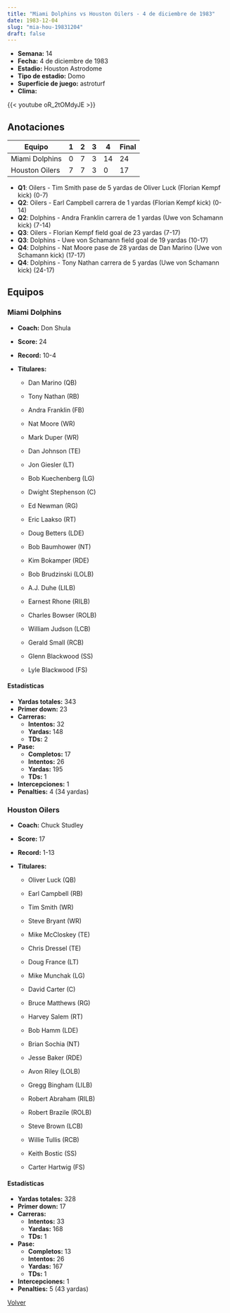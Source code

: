 ```yaml
---
title: "Miami Dolphins vs Houston Oilers - 4 de diciembre de 1983"
date: 1983-12-04
slug: "mia-hou-19831204"
draft: false
---
```


- **Semana:** 14
- **Fecha:** 4 de diciembre de 1983
- **Estadio:** Houston Astrodome
- **Tipo de estadio:** Domo
- **Superficie de juego:** astroturf
- **Clima:** 


{{< youtube oR_2tOMdyJE >}}


## Anotaciones
| Equipo | 1 | 2 | 3 | 4 | Final |
|--------|---|---|---|---|-------|
| Miami Dolphins  | 0 | 7 | 3 | 14  | 24 |
| Houston Oilers  | 7 | 7 | 3 | 0  | 17 |
- **Q1**: Oilers - Tim Smith pase de 5 yardas de Oliver Luck (Florian Kempf kick) (0-7)
- **Q2**: Oilers - Earl Campbell carrera de 1 yardas (Florian Kempf kick) (0-14)
- **Q2**: Dolphins - Andra Franklin carrera de 1 yardas (Uwe von Schamann kick) (7-14)
- **Q3**: Oilers - Florian Kempf field goal de 23 yardas (7-17)
- **Q3**: Dolphins - Uwe von Schamann field goal de 19 yardas (10-17)
- **Q4**: Dolphins - Nat Moore pase de 28 yardas de Dan Marino (Uwe von Schamann kick) (17-17)
- **Q4**: Dolphins - Tony Nathan carrera de 5 yardas (Uwe von Schamann kick) (24-17)


## Equipos


### Miami Dolphins
* **Coach:** Don Shula
* **Score:** 24
* **Record:** 10-4
* **Titulares:** 

  * Dan Marino (QB) 

  * Tony Nathan (RB) 

  * Andra Franklin (FB) 

  * Nat Moore (WR) 

  * Mark Duper (WR) 

  * Dan Johnson (TE) 

  * Jon Giesler (LT) 

  * Bob Kuechenberg (LG) 

  * Dwight Stephenson (C) 

  * Ed Newman (RG) 

  * Eric Laakso (RT) 

  * Doug Betters (LDE) 

  * Bob Baumhower (NT) 

  * Kim Bokamper (RDE) 

  * Bob Brudzinski (LOLB) 

  * A.J. Duhe (LILB) 

  * Earnest Rhone (RILB) 

  * Charles Bowser (ROLB) 

  * William Judson (LCB) 

  * Gerald Small (RCB) 

  * Glenn Blackwood (SS) 

  * Lyle Blackwood (FS) 

#### Estadísticas
* **Yardas totales:** 343
* **Primer down:** 23
* **Carreras:**
  * **Intentos:** 32
  * **Yardas:** 148
  * **TDs:** 2
* **Pase:**
  * **Completos:** 17
  * **Intentos:** 26
  * **Yardas:** 195
  * **TDs:** 1
* **Intercepciones:** 1
* **Penalties:** 4 (34 yardas)

### Houston Oilers
* **Coach:** Chuck Studley
* **Score:** 17
* **Record:** 1-13
* **Titulares:** 

  * Oliver Luck (QB) 

  * Earl Campbell (RB) 

  * Tim Smith (WR) 

  * Steve Bryant (WR) 

  * Mike McCloskey (TE) 

  * Chris Dressel (TE) 

  * Doug France (LT) 

  * Mike Munchak (LG) 

  * David Carter (C) 

  * Bruce Matthews (RG) 

  * Harvey Salem (RT) 

  * Bob Hamm (LDE) 

  * Brian Sochia (NT) 

  * Jesse Baker (RDE) 

  * Avon Riley (LOLB) 

  * Gregg Bingham (LILB) 

  * Robert Abraham (RILB) 

  * Robert Brazile (ROLB) 

  * Steve Brown (LCB) 

  * Willie Tullis (RCB) 

  * Keith Bostic (SS) 

  * Carter Hartwig (FS) 

#### Estadísticas
* **Yardas totales:** 328
* **Primer down:** 17
* **Carreras:**
  * **Intentos:** 33
  * **Yardas:** 168
  * **TDs:** 1
* **Pase:**
  * **Completos:** 13
  * **Intentos:** 26
  * **Yardas:** 167
  * **TDs:** 1
* **Intercepciones:** 1
* **Penalties:** 5 (43 yardas)


[Volver](/historia/1983)
